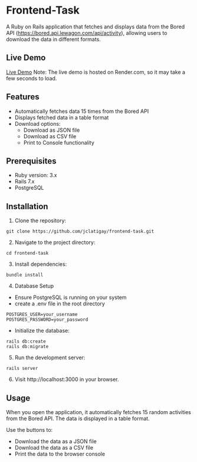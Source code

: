 # Frontend-Task

A Ruby on Rails application that fetches and displays data from the Bored API (https://bored.api.lewagon.com/api/activity), allowing users to download the data in different formats.

## Live Demo

[Live Demo](https://mysite-b9ml.onrender.com/)
Note: The live demo is hosted on Render.com, so it may take a few seconds to load.

## Features

- Automatically fetches data 15 times from the Bored API
- Displays fetched data in a table format
- Download options:
  - Download as JSON file
  - Download as CSV file
  - Print to Console functionality

## Prerequisites

- Ruby version: 3.x
- Rails 7.x
- PostgreSQL

## Installation

1. Clone the repository:
```
git clone https://github.com/jclatigay/frontend-task.git
```

2. Navigate to the project directory:
```
cd frontend-task
```

3. Install dependencies:
```
bundle install
```

4. Database Setup
- Ensure PostgreSQL is running on your system
- create a .env file in the root directory
```
POSTGRES_USER=your_username
POSTGRES_PASSWORD=your_password
```
- Initialize the database:
```
rails db:create
rails db:migrate
```

5. Run the development server:
```
rails server
```

6. Visit http://localhost:3000 in your browser.

## Usage

When you open the application, it automatically fetches 15 random activities from the Bored API.
The data is displayed in a table format.

Use the buttons to:
- Download the data as a JSON file
- Download the data as a CSV file 
- Print the data to the browser console